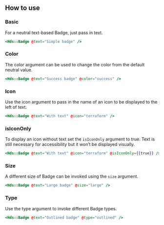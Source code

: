 ## How to use

### Basic

For a neutral text-based Badge, just pass in text.

```handlebars
<Hds::Badge @text="Simple badge" />
```

### Color

The color argument can be used to change the color from the default neutral value.

```handlebars
<Hds::Badge @text="Success badge" @color="success" />
```

### Icon

Use the icon argument to pass in the name of an icon to be displayed to the left of text.

```handlebars
<Hds::Badge @text="With text" @icon="terraform" />
```

### isIconOnly

To display an icon without text set the `isIconOnly` argument to true. Text is still necessary for accessibility but it won’t be displayed visually.

```handlebars
<Hds::Badge @text="With text" @icon="terraform" @isIconOnly={{true}} />
```

### Size

A different size of Badge can be invoked using the `size` argument.

```handlebars
<Hds::Badge @text="Large badge" @size="large" />
```

### Type

Use the type argument to invoke different Badge types.

```handlebars
<Hds::Badge @text="Outlined badge" @type="outlined" />
```